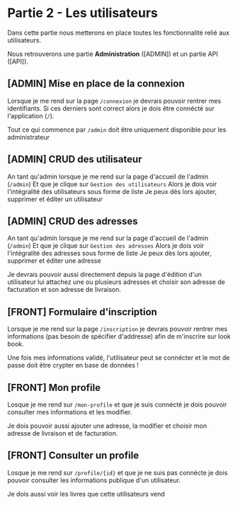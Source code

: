 # Partie 2 - Les utilisateurs

Dans cette partie nous metterons en place toutes les fonctionnalité
relié aux utilisateurs.

Nous retrouverons une partie **Administration** ([ADMIN]) et un partie
API ([API]).

## [ADMIN] Mise en place de la connexion

Lorsque je me rend sur la page `/connexion` je devrais pouvoir
rentrer mes identifiants. Si ces derniers sont correct alors je dois
être connécté sur l'application (`/`).

Tout ce qui commence par `/admin` doit
être uniquement disponible pour les administrateur

## [ADMIN] CRUD des utilisateur

An tant qu'admin lorsque je me rend sur la page d'accueil de l'admin (`/admin`)
Et que je clique sur `Gestion des utilisateurs`
Alors je dois voir l'intégralité des utilisateurs sous forme de liste
Je peux dès lors ajouter, supprimer et éditer un utilisateur

## [ADMIN] CRUD des adresses

An tant qu'admin lorsque je me rend sur la page d'accueil de l'admin (`/admin`)
Et que je clique sur `Gestion des adresses`
Alors je dois voir l'intégralité des adresses sous forme de liste
Je peux dès lors ajouter, supprimer et éditer une adresse

Je devrais pouvoir aussi directement depuis la page d'édition d'un utilisateur
lui attachez une ou plusieurs adresses et choisir son adresse de
facturation et son adresse de livraison.

## [FRONT] Formulaire d'inscription

Lorsque je me rend sur la page `/inscription` je devrais pouvoir
rentrer mes informations (pas besoin de spécifier d'addresse) afin de m'inscrire sur look book.

Une fois mes informations validé, l'utilisateur peut se connécter
et le mot de passe doit être crypter en base de données !

## [FRONT] Mon profile

Losque je me rend sur `/mon-profile` et que je suis connécté
je dois pouvoir consulter mes informations et les modifier.

Je dois pouvoir aussi ajouter une adresse, la modifier et choisir
mon adresse de livraison et de facturation.

## [FRONT] Consulter un profile

Losque je me rend sur `/profile/{id}` et que je ne suis pas connécte
je dois pouvoir consulter les informations publique d'un utilisateur.

Je dois aussi voir les livres que cette utilisateurs vend
